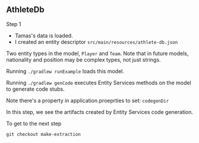 AthleteDb
---------

Step 1

* Tamas's data is loaded.
* I created an entity descriptor `src/main/resources/athlete-db.json`

Two entity types in the model, `Player` and `Team`.  Note that in future models,
nationality and position may be complex types, not just strings.

Running `./gradlew runExample` loads this model.

Running `./gradlew genCode` executes Entity Services methods on the model to generate code stubs.

Note there's a property in application.proeprties to set: `codegenDir`

In this step, we see the artifacts created by Entity Services code generation.


To get to the next step

`git checkout make-extraction`
